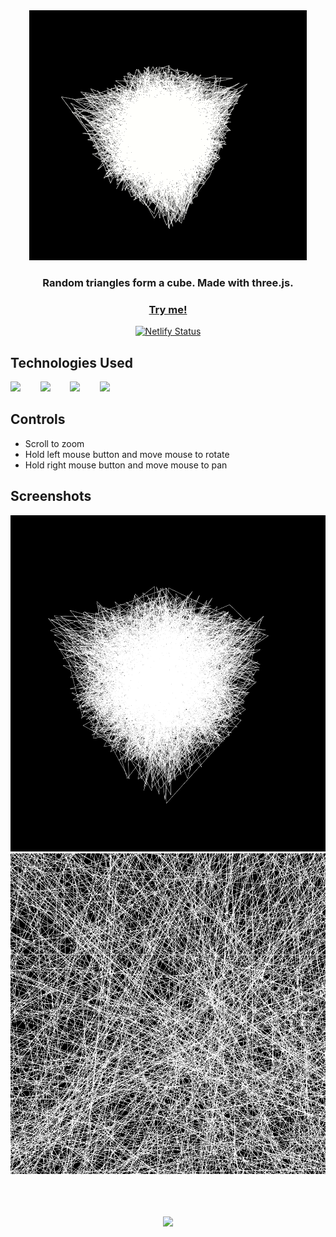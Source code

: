 <div align="center">
  <img src="./screenshots/random-triangles-cube-400px-opt.gif" />
  
  <h3>Random triangles form a cube. Made with three.js.</h3>

  <a href="https://random-triangles-cube.netlify.app/"><h3>Try me!</h3></a>

  [![Netlify Status](https://api.netlify.com/api/v1/badges/59ac6b41-5e0e-4b49-8a14-572d67bd7502/deploy-status)](https://app.netlify.com/sites/random-triangles-cube/deploys)

</div>
  
  

## Technologies Used

<a href="https://threejs.org/"><img src="https://raw.githubusercontent.com/michaelkolesidis/tech-icons/3f4f5fbef9a8e5dae8dc9cab983472a9222993b9/icons/threejs/threejs-original-white.svg" height="50px"/></a>
&nbsp;&nbsp;&nbsp;&nbsp;&nbsp;&nbsp;
<a href="https://en.wikipedia.org/wiki/JavaScript"><img src="https://github.com/michaelkolesidis/tech-icons/blob/main/icons/javascript/javascript-original.svg" height="50px" /></a>
&nbsp;&nbsp;&nbsp;&nbsp;&nbsp;&nbsp;
<a href="https://en.wikipedia.org/wiki/CSS"><img src="https://github.com/michaelkolesidis/tech-icons/blob/main/icons/css3/css3-plain.svg" height="50px" /></a>
&nbsp;&nbsp;&nbsp;&nbsp;&nbsp;&nbsp;
<img src="https://github.com/michaelkolesidis/tech-icons/blob/main/icons/html5/html5-plain.svg" height="50px" />
&nbsp;&nbsp;&nbsp;&nbsp;&nbsp;&nbsp;



## Controls

- Scroll to zoom
- Hold left mouse button and move mouse to rotate
- Hold right mouse button and move mouse to pan



## Screenshots

<img src="./screenshots/screenshot-01.png">
<img src="./screenshots/screenshot-02.png">



<br>
<br>



[//]: # (Free Software)
<div align="center">
  <br>
  <br>

  <a href="https://github.com/michaelkolesidis/made-with-linux" target="_blank"><img src="https://upload.wikimedia.org/wikipedia/commons/thumb/f/f9/Made_with_Linux.png/240px-Made_with_Linux.png"></a>
</div>

